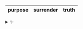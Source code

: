 | purpose | surrender | truth |
| :-----: | :-------: | :---: |

<details>
  <summary>✨</summary>
  These words are chosen at random each day. New words will appear here tomorrow morning.
</details>